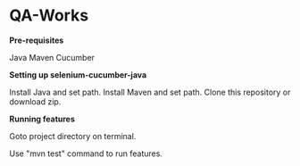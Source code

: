 # QA-Works

**Pre-requisites**

Java
Maven
Cucumber

**Setting up selenium-cucumber-java**

Install Java and set path.
Install Maven and set path.
Clone this repository or download zip.

**Running features**

Goto project directory on terminal.

Use "mvn test" command to run features.



